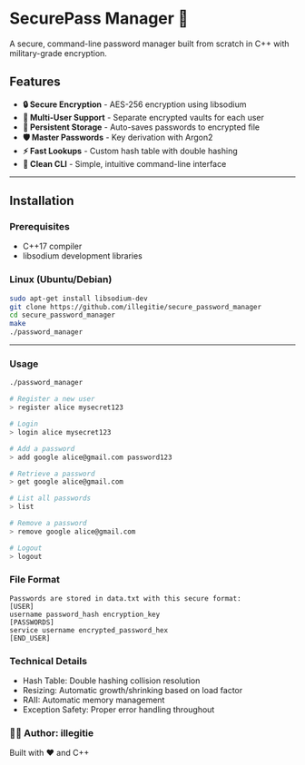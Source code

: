 # SecurePass Manager 🔐

A secure, command-line password manager built from scratch in C++ with military-grade encryption.

## Features

- **🔒 Secure Encryption** - AES-256 encryption using libsodium
- **👥 Multi-User Support** - Separate encrypted vaults for each user  
- **💾 Persistent Storage** - Auto-saves passwords to encrypted file
- **🛡️ Master Passwords** - Key derivation with Argon2
- **⚡ Fast Lookups** - Custom hash table with double hashing
- **📝 Clean CLI** - Simple, intuitive command-line interface
---
## Installation

### Prerequisites
- C++17 compiler
- libsodium development libraries

### Linux (Ubuntu/Debian)
```bash
sudo apt-get install libsodium-dev
git clone https://github.com/illegitie/secure_password_manager
cd secure_password_manager
make
./password_manager
```
---
###  Usage
```bash
./password_manager

# Register a new user
> register alice mysecret123

# Login
> login alice mysecret123

# Add a password
> add google alice@gmail.com password123

# Retrieve a password  
> get google alice@gmail.com

# List all passwords
> list

# Remove a password
> remove google alice@gmail.com

# Logout
> logout
```

### File Format
```text
Passwords are stored in data.txt with this secure format:
[USER]
username password_hash encryption_key
[PASSWORDS]
service username encrypted_password_hex
[END_USER]
```

### Technical Details
- Hash Table: Double hashing collision resolution
- Resizing: Automatic growth/shrinking based on load factor
- RAII: Automatic memory management
- Exception Safety: Proper error handling throughout

### 🧑‍💻 Author: illegitie  
Built with ❤️ and C++


